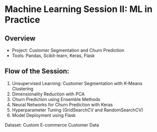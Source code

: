 # Machine Learning Session II: ML in Practice

## Overview
- Project: Customer Segmentation and Churn Prediction
- Tools: Pandas, Scikit-learn, Keras, Flask

## Flow of the Session:
1. Unsupervised Learning: Customer Segmentation with K-Means Clustering
2. Dimensionality Reduction with PCA
3. Churn Prediction using Ensemble Methods
4. Neural Networks for Churn Prediction with Keras
5. Hyperparameter Tuning (GridSearchCV and RandomSearchCV)
6. Model Deployment using Flask

Dataset: Custom E-commerce Customer Data
